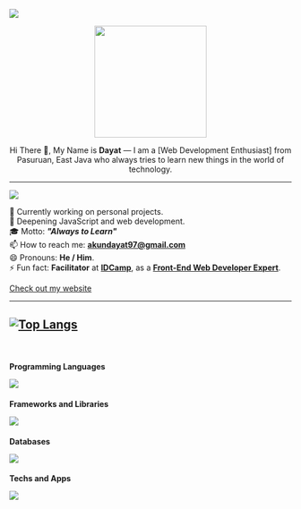 ![](https://komarev.com/ghpvc/?username=profdayat&color=000000&label=Profile+Visit's)
<p align="center">
  <img src="https://lh3.googleusercontent.com/d/1QlUM9cQnOO5nKqZSZHEi4KpsdXWktgvG" width="200" />
</p>

<p align="center"> Hi There 👋, My Name is <strong>Dayat</strong> — I am a [Web Development Enthusiast] from Pasuruan, East Java who always tries to learn new things in the world of technology.
</p>

---
![](https://img.shields.io/badge/About%20-Me-blue) 
<br/>

🔭 Currently working on personal projects.
<br/>
🌱 Deepening JavaScript and web development.
<br/>
🎓 Motto: **_"Always to Learn"_**
<br/>
📫 How to reach me: **[akundayat97@gmail.com](mailto:akundayat97@gmail.com)**
<br/>
😄 Pronouns: **He / Him**.
<br/>
⚡ Fun fact: **Facilitator** at **[IDCamp](https://idcamp.indosatooredoo.com/)**, as a **[Front-End Web Developer Expert](https://www.dicoding.com/academies/219)**.

[Check out my website](https://profdayat.my.id/)

---
[![Top Langs](https://github-readme-stats.vercel.app/api/top-langs/?username=profdayat&layout=compact)](https://github.com/anuraghazra/github-readme-stats)
---
<br/>
<p>
  <h4>Programming Languages</p>
  <img src="https://skillicons.dev/icons?i=js,php,dotnet,java,py,dart&perline=6" />
  <br/>
  <h4>Frameworks and Libraries</p>
  <img src="https://skillicons.dev/icons?i=npm,express,webpack,react,laravel,bootstrap,jquery,tailwindcss,materialui,gatsby,flutter&perline=6" />
  <br/>
  <h4>Databases</p>
  <img src="https://skillicons.dev/icons?i=mysql,firebase,mongodb,sqlite,postgres&perline=6" />
  <br/>
  <h4>Techs and Apps</p>
  <img src="https://skillicons.dev/icons?i=linux,git,github,nodejs,vscode,visualstudio,sublime,notion,codepen,bash,gcp,netlify,postman&perline=6" />

</p>
<br/>
